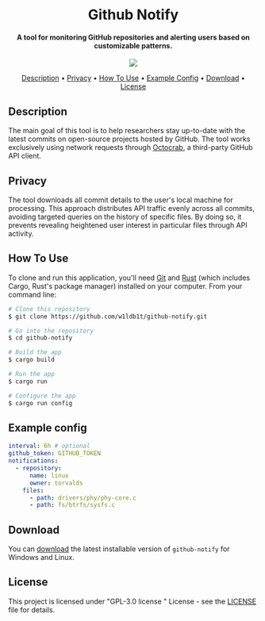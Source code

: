 
<h1 align="center">
  <br>
  Github Notify
  <br>
</h1>

<h4 align="center">A tool for monitoring GitHub repositories and alerting users based on customizable patterns.</h4>

<p align="center">
  <a href="https://github.com/w1ldb1t/github-notify/actions/workflows/release.yml">
    <img src="https://github.com/w1ldb1t/github-notify/actions/workflows/release.yml/badge.svg">
  </a>
</p>

<p align="center">
  <a href="#description">Description</a> •
  <a href="#privacy">Privacy</a> •
  <a href="#how-to-use">How To Use</a> •
  <a href="#example-config">Example Config</a> •
  <a href="#download">Download</a> •
  <a href="#license">License</a>
</p>

## Description
The main goal of this tool is to help researchers stay up-to-date with the latest commits on open-source projects hosted by GitHub. The tool works exclusively using network requests through [Octocrab](https://github.com/XAMPPRocky/octocrab), a third-party GitHub API client.

## Privacy

The tool downloads all commit details to the user's local machine for processing. This approach distributes API traffic evenly across all commits, avoiding targeted queries on the history of specific files. By doing so, it prevents revealing heightened user interest in particular files through API activity.

## How To Use

To clone and run this application, you'll need [Git](https://git-scm.com/) and [Rust](https://www.rust-lang.org/) (which includes Cargo, Rust's package manager) installed on your computer. From your command line:

```bash
# Clone this repository
$ git clone https://github.com/w1ldb1t/github-notify.git

# Go into the repository
$ cd github-notify

# Build the app
$ cargo build

# Run the app
$ cargo run

# Configure the app
$ cargo run config
```

## Example config

```yaml
interval: 6h # optional
github_token: GITHUB_TOKEN
notifications:
  - repository:
      name: linux
      owner: torvalds
    files:
      - path: drivers/phy/phy-core.c
      - path: fs/btrfs/sysfs.c
```

## Download

You can [download](https://github.com/w1ldb1t/github-notify/releases) the latest installable version of `github-notify` for Windows and Linux.

## License

This project is licensed under "GPL-3.0 license " License - see the [LICENSE](LICENSE) file for details.